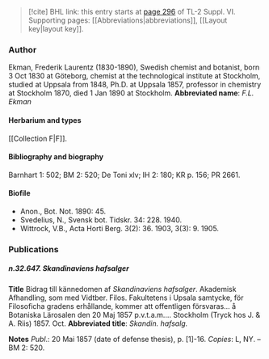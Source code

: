 > [!cite] BHL link: this entry starts at [page 296](https://www.biodiversitylibrary.org/page/33260284) of TL-2 Suppl. VI.
> Supporting pages: [[Abbreviations|abbreviations]], [[Layout key|layout key]].

### Author

Ekman, Frederik Laurentz (1830-1890), Swedish chemist and botanist, born 3 Oct 1830 at Göteborg, chemist at the technological institute at Stockholm, studied at Uppsala from 1848, Ph.D. at Uppsala 1857, professor in chemistry at Stockholm 1870, died 1 Jan 1890 at Stockholm. 
**Abbreviated name**: *F.L. Ekman*

#### Herbarium and types

[[Collection F|F]].

#### Bibliography and biography

Barnhart 1: 502; BM 2: 520; De Toni xlv; IH 2: 180; KR p. 156; PR 2661.

#### Biofile

- Anon., Bot. Not. 1890: 45.
- Svedelius, N., Svensk bot. Tidskr. 34: 228. 1940.
- Wittrock, V.B., Acta Horti Berg. 3(2): 36. 1903, 3(3): 9. 1905.

### Publications

##### n.32.647. Skandinaviens hafsalger

**Title**
Bidrag till kännedomen af *Skandinaviens hafsalger*. Akademisk Afhandling, som med Vidtber. Filos. Fakultetens i Upsala samtycke, för Filosoficha gradens erhållande, kommer att offentligen försvaras... å Botaniska Lärosalen den 20 Maj 1857 p.v.t.a.m.... Stockholm (Tryck hos J. & A. Riis) 1857. Oct.
**Abbreviated title**: *Skandin. hafsalg.*

**Notes**
*Publ*.: 20 Mai 1857 (date of defense thesis), p. \[1\]-16. *Copies*: L, NY. – BM 2: 520.

